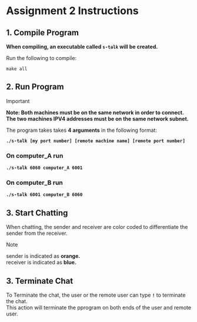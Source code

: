 # Assignment 2 Instructions

## 1. Compile Program
<b>When compiling, an executable called `s-talk` will be created.</b><br>

Run the following to compile:
```
make all
```

## 2. Run Program
>[!IMPORTANT]
><b>Note: Both machines must be on the same network in order to connect. The two machines IPV4 addresses must be on the same network subnet.</b>

The program takes takes <b>4 arguments</b> in the following format:
<b>
```
./s-talk [my port number] [remote machine name] [remote port number]
```

### On computer_A run
```
./s-talk 6060 computer_A 6001
```

### On computer_B run
```
./s-talk 6001 computer_B 6060
```
</b>

## 3. Start Chatting 
When chatting, the sender and receiver are color coded to differentiate the sender from the receiver.<br>

>[!NOTE]
>sender is indicated as <b>orange.</b><br>
>receiver is indicated as <b>blue.</b><br>

## 3. Terminate Chat
To Terminate the chat, the user or the remote user can type <b>`!`</b> to terminate the chat.<br>
This action will terminate the pprogram on both ends of the user and remote user.

